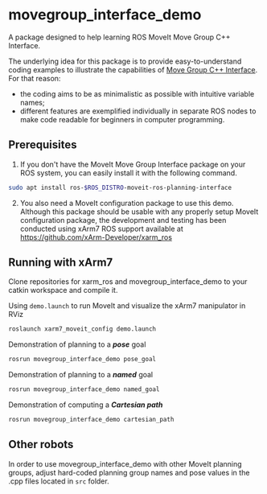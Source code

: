 # movegroup_interface_demo
A package designed to help learning ROS MoveIt Move Group C++ Interface.

The underlying idea for this package is to provide easy-to-understand coding examples to illustrate the capabilities of [Move Group C++ Interface](http://docs.ros.org/kinetic/api/moveit_ros_planning_interface/html/classmoveit_1_1planning__interface_1_1MoveGroupInterface.html "moveit::planning_interface::MoveGroupInterface Class Reference"). For that reason:
+ the coding aims to be as minimalistic as possible with intuitive variable names;
+ different features are exemplified individually in separate ROS nodes to make code readable for beginners in computer programming.

## Prerequisites
1. If you don't have the MoveIt Move Group Interface package on your ROS system, you can easily install it with the following command.
```bash
sudo apt install ros-$ROS_DISTRO-moveit-ros-planning-interface
```
2. You also need a MoveIt configuration package to use this demo. Although this package should be usable with any properly setup MoveIt configuration package, the development and testing has been conducted using xArm7 ROS support available at https://github.com/xArm-Developer/xarm_ros

## Running with xArm7

Clone repositories for xarm_ros and movegroup_interface_demo to your catkin workspace and compile it.

Using `demo.launch` to run MoveIt and visualize the xArm7 manipulator in RViz
```bash
roslaunch xarm7_moveit_config demo.launch
```

Demonstration of planning to a ***pose*** goal
```bash
rosrun movegroup_interface_demo pose_goal
```

Demonstration of planning to a ***named*** goal
```bash
rosrun movegroup_interface_demo named_goal
```

Demonstration of computing a ***Cartesian path***
```bash
rosrun movegroup_interface_demo cartesian_path
```

## Other robots

In order to use movegroup_interface_demo with other MoveIt planning groups, adjust hard-coded planning group names and pose values in the .cpp files located in `src` folder.

